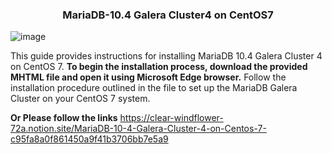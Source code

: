 

<h3 align="center">MariaDB-10.4 Galera Cluster4 on CentOS7</h3>

![image](https://github.com/saifulislam88/mariadb10.4-galera-cluster4-centOS7/assets/68442870/9c5e5656-13af-4122-b471-891c13bc5e5d)


This guide provides instructions for installing MariaDB 10.4 Galera Cluster 4 on CentOS 7. 
**To begin the installation process, download the provided MHTML file and open it using Microsoft Edge browser.**
Follow the installation procedure outlined in the file to set up the MariaDB Galera Cluster on your CentOS 7 system.

**Or Please follow the links** https://clear-windflower-72a.notion.site/MariaDB-10-4-Galera-Cluster-4-on-Centos-7-c95fa8a0f861450a9f41b3706bb7e5a9
